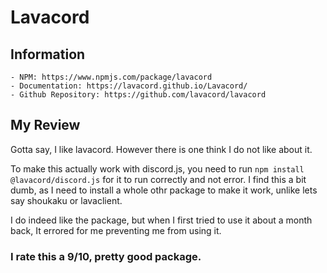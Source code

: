 # Lavacord

## Information
    - NPM: https://www.npmjs.com/package/lavacord
    - Documentation: https://lavacord.github.io/Lavacord/
    - Github Repository: https://github.com/lavacord/lavacord

## My Review

Gotta say, I like lavacord. However there is one think I do not like about it.

To make this actually work with discord.js, you need to run `npm install @lavacord/discord.js` for it to run correctly and not error. I find this a bit dumb, as I need to install a whole othr package to make it work, unlike lets say shoukaku or lavaclient.

I do indeed like the package, but when I first tried to use it about a month back, It errored for me preventing me from using it. 

### I rate this a 9/10, pretty good package.